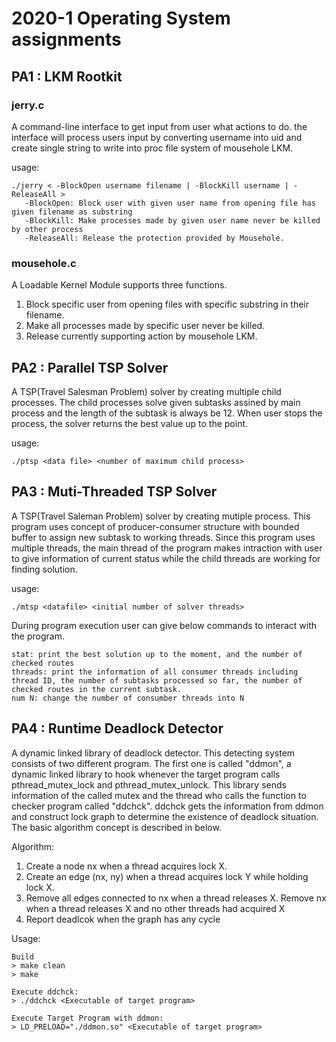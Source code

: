 # 2020-1 Operating System assignments

## PA1 : LKM Rootkit
### jerry.c
A command-line interface to get input from user what actions to do. the interface will process users input by converting username into uid and create single string to write into proc file system of mousehole LKM.

usage:
~~~
./jerry < -BlockOpen username filename | -BlockKill username | -ReleaseAll >
   -BlockOpen: Block user with given user name from opening file has given filename as substring
   -BlockKill: Make processes made by given user name never be killed by other process
   -ReleaseAll: Release the protection provided by Mousehole.
~~~

### mousehole.c
A Loadable Kernel Module supports three functions.

1. Block specific user from opening files with specific substring in their filename.
2. Make all processes made by specific user never be killed. 
3. Release currently supporting action by mousehole LKM.

## PA2 : Parallel TSP Solver 
A TSP(Travel Salesman Problem) solver by creating multiple child processes. The child processes solve given subtasks assined by main process and the length of the subtask is always be 12. When user stops the process, the solver returns the best value up to the point.

usage:
~~~
./ptsp <data file> <number of maximum child process>
~~~


## PA3 : Muti-Threaded TSP Solver 
A TSP(Travel Saleman Problem) solver by creating mutiple process. This program uses concept of producer-consumer structure with bounded buffer to assign new subtask to working threads. Since this program uses multiple threads, the main thread of the program makes intraction with user to give information of current status while the child threads are working for finding solution.

usage:
~~~
./mtsp <datafile> <initial number of solver threads>
~~~

During program execution user can give below commands to interact with the program.

~~~
stat: print the best solution up to the moment, and the number of checked routes
threads: print the information of all consumer threads including thread ID, the number of subtasks processed so far, the number of checked routes in the current subtask.
num N: change the number of consumber threads into N
~~~

## PA4 : Runtime Deadlock Detector
A dynamic linked library of deadlock detector. This detecting system consists of two different program. The first one is called "ddmon", a dynamic linked library to hook whenever the target program calls pthread_mutex_lock and pthread_mutex_unlock. This library sends information of the called mutex and the thread who calls the function to checker program called "ddchck". ddchck gets the information from ddmon and construct lock graph to determine the existence of deadlock situation. The basic algorithm concept is described in below.

Algorithm:
1. Create a node nx when a thread acquires lock X.
2. Create an edge (nx, ny) when a thread acquires lock Y while holding lock X.
3. Remove all edges connected to nx when a thread releases X. Remove nx when a thread releases X and no other threads had acquired X
4. Report deadlcok when the graph has any cycle

Usage:
~~~
Build
> make clean
> make

Execute ddchck:
> ./ddchck <Executable of target program>

Execute Target Program with ddmon:
> LD_PRELOAD="./ddmon.so" <Executable of target program>
~~~
